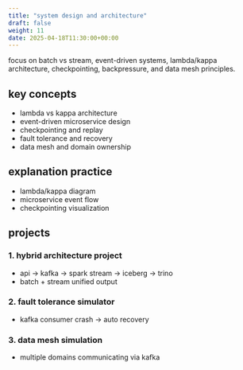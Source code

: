 ```yaml
---
title: "system design and architecture"
draft: false
weight: 11
date: 2025-04-18T11:30:00+00:00
---
```


focus on batch vs stream, event-driven systems, lambda/kappa architecture, checkpointing, backpressure, and data mesh principles.

## key concepts

- lambda vs kappa architecture
- event-driven microservice design
- checkpointing and replay
- fault tolerance and recovery
- data mesh and domain ownership

## explanation practice

- lambda/kappa diagram
- microservice event flow
- checkpointing visualization

## projects

### 1. hybrid architecture project

- api → kafka → spark stream → iceberg → trino
- batch + stream unified output

### 2. fault tolerance simulator

- kafka consumer crash → auto recovery

### 3. data mesh simulation

- multiple domains communicating via kafka
